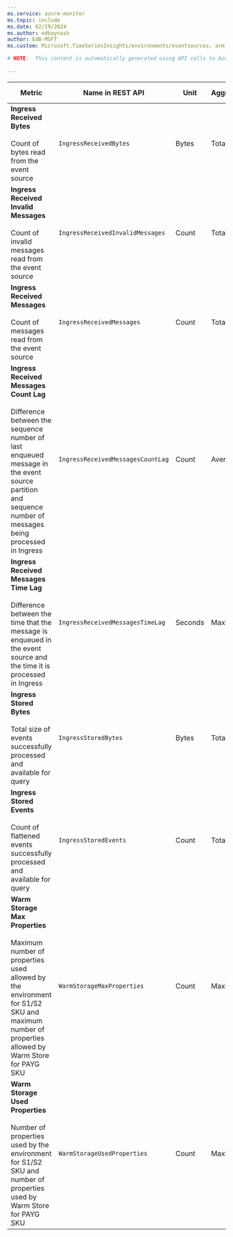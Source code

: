 ```yaml
---
ms.service: azure-monitor
ms.topic: include
ms.date: 02/19/2024
ms.author: edbaynash
author: EdB-MSFT
ms.custom: Microsoft.TimeSeriesInsights/environments/eventsources, arm

# NOTE:  This content is automatically generated using API calls to Azure. Any edits made on these files will be overwritten in the next run of the script. 
 
---
```



|Metric|Name in REST API|Unit|Aggregation|Dimensions|Time Grains|DS Export|
|---|---|---|---|---|---|---|
|**Ingress Received Bytes**<br><br>Count of bytes read from the event source |`IngressReceivedBytes` |Bytes |Total |\<none\>|PT1M |Yes|
|**Ingress Received Invalid Messages**<br><br>Count of invalid messages read from the event source |`IngressReceivedInvalidMessages` |Count |Total |\<none\>|PT1M |Yes|
|**Ingress Received Messages**<br><br>Count of messages read from the event source |`IngressReceivedMessages` |Count |Total |\<none\>|PT1M |Yes|
|**Ingress Received Messages Count Lag**<br><br>Difference between the sequence number of last enqueued message in the event source partition and sequence number of messages being processed in Ingress |`IngressReceivedMessagesCountLag` |Count |Average |\<none\>|PT1M |Yes|
|**Ingress Received Messages Time Lag**<br><br>Difference between the time that the message is enqueued in the event source and the time it is processed in Ingress |`IngressReceivedMessagesTimeLag` |Seconds |Maximum |\<none\>|PT1M |Yes|
|**Ingress Stored Bytes**<br><br>Total size of events successfully processed and available for query |`IngressStoredBytes` |Bytes |Total |\<none\>|PT1M |Yes|
|**Ingress Stored Events**<br><br>Count of flattened events successfully processed and available for query |`IngressStoredEvents` |Count |Total |\<none\>|PT1M |Yes|
|**Warm Storage Max Properties**<br><br>Maximum number of properties used allowed by the environment for S1/S2 SKU and maximum number of properties allowed by Warm Store for PAYG SKU |`WarmStorageMaxProperties` |Count |Maximum |\<none\>|PT1M |Yes|
|**Warm Storage Used Properties**<br><br>Number of properties used by the environment for S1/S2 SKU and number of properties used by Warm Store for PAYG SKU |`WarmStorageUsedProperties` |Count |Maximum |\<none\>|PT1M |Yes|